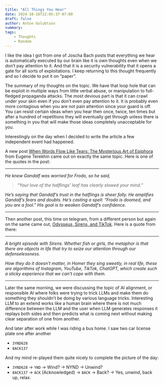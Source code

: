 ```yaml
---
title: "All Things You Hear"
date: 2024-10-16T22:05:37-07:00
draft: false
author: Anton Golubtsov
summary:
tags:
    - Thoughts
    - Random
---
```


I like the idea I got from one of Joscha Bach posts that everything we hear is automatically executed by our brain like it is own thoughts even when we don’t pay attention to it. And that it is a security vulnerability that it opens a gate for all sorts of exploitations. I keep returning to this thought frequently and so I decide to put it on “paper”.

The summary of my thoughts on the topic. We have that loop hole that can be exploit in multiple ways from little verbal abuse, or manipulation to full-fledged propaganda attacks. The most devious part is that it can crawl under your skin even if you don’t even pay attention to it. It is probably even more contagious when you are not pain attention since your guard is off. You can resist certain ideas when you hear then once, twice, ten times but after a hundred of repetitions they will eventually get through unless there is something in you that will make those ideas completely unacceptable for you.

Interestingly on the day when I decided to write the article a few independent event had happened.

A new post [When Words Flow Like Tears: The Mysterious Art of Epiphora](https://substack.com/home/post/p-149987585?source=queue) from Eugene Terekhin came out on exactly the same topic. Here is one of the quotes in the post:

---

_He knew Gandalf was worried for Frodo, so he said,_

> _“Your love of the halflings’ leaf has clearly slowed your mind.”_

_He’s saying that Gandalf’s trust in the halflings is sheer folly. He amplifies Gandalf’s fears and doubts. He’s casting a spell: “Frodo is doomed, and you are a fool.” His goal is to weaken Gandalf’s confidence._

---

Then another post, this time on telegram, from a different person but again on the same came out, [Odysseus, Sirens, and TikTok](https://t.me/DSrupt_mafia/450). Here is a quote from there:

---

_A bright episode with Sirens. Whether fish or girls, the metaphor is that there are objects in life that try to seize our attention through our defenselessness._

_How they do it doesn't matter, in Homer they sing sweetly, in real life, these are algorithms of Instagram, YouTube, TikTok, ChatGPT, which create such a sticky experience that we can't cope with them._

---

Later the same morning, we were discussing the topic of AI alignment, or responsible AI where folks were trying to trick LLMs and make them do something they shouldn’t be doing by various language tricks. Interesting LLM to an extend works like a human brain where there is not much difference between the LLM and the user when LLM generates responses it replays both sides and then predicts what is coming next without making clear separation of one from another.

And later after work while I was riding a bus home. I saw two car license plate one after another

-   `3YND628`
-   `8ACK137`

And my mind re-played them quite nicely to complete the picture of the day:

-   `3YND628` -> `YND` -> Wind? -> NYND -> Unwind?
-   `8ACK137` -> `ACK` (Acknowledged) -> `8ACK` -> Back? -> Yes, unwind, back up, relax.
